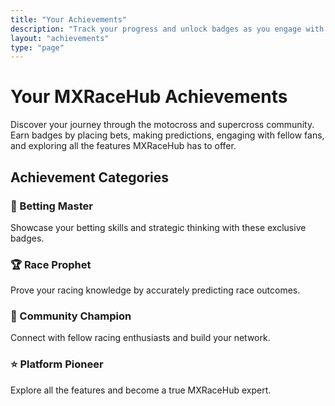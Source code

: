 ```yaml
---
title: "Your Achievements"
description: "Track your progress and unlock badges as you engage with the MXRaceHub racing community"
layout: "achievements"
type: "page"
---
```


# Your MXRaceHub Achievements

Discover your journey through the motocross and supercross community. Earn badges by placing bets, making predictions, engaging with fellow fans, and exploring all the features MXRaceHub has to offer.

## Achievement Categories

### 🎯 Betting Master
Showcase your betting skills and strategic thinking with these exclusive badges.

### 🏆 Race Prophet  
Prove your racing knowledge by accurately predicting race outcomes.

### 👥 Community Champion
Connect with fellow racing enthusiasts and build your network.

### ⭐ Platform Pioneer
Explore all the features and become a true MXRaceHub expert.